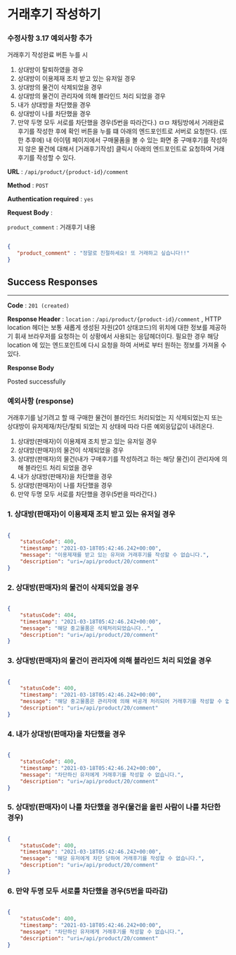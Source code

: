 # 거래후기 작성하기

### 수정사항 3.17 예외사항 추가
거래후기 작성완료 버튼 누를 시
1. 상대방이 탈퇴하였을 경우
2. 상대방이 이용제재 조치 받고 있는 유저일 경우
3. 상대방의 물건이 삭제되었을 경우
4. 상대방의 물건이 관리자에 의해 블라인드 처리 되었을 경우
5. 내가 상대방을 차단했을 경우
6. 상대방이 나를 차단했을 경우
7. 만약 두명 모두 서로를 차단했을 경우(5번을 따라간다.)
   ㅁㅁ
   채팅방에서 거래완료 후기를 작성한 후에 확인 버튼을 누를 떄 아래의 엔드포인트로 서버로 요청한다.
   (또한 추후에)
   내 아이템 페이지에서 구매물품을 볼 수 있는 화면 중 구매후기를 작성하지 않은 물건에 대해서 [거래후기작성] 클릭시
   아래의 엔드포인트로 요청하여 거래후기를 작성할 수 있다.

**URL** : `/api/product/{product-id}/comment`

**Method** : `POST`

**Authentication required** : `yes`

**Request Body** :

`product_comment` : 거래후기 내용

 ```json

{
    "product_comment" : "정말로 친절하세요! 또 거래하고 싶습니다!!" 
}

```

## Success Responses

___

**Code** : `201 (created)`

**Response Header** :
`location` : `/api/product/{product-id}/comment` , HTTP location 헤더는 보통 새롭게 생성된 자원(201 상태코드)의 위치에
대한 정보를 제공하기 휘새 브라우저를 요청하는 이 상황에서 사용되는 응답헤더이다. 필요한 경우 해당 location 에 있는 엔드포인트에 다시 요청을 하여
서버로 부터 원하는 정보를 가져올 수 있다.

**Response Body**

Posted successfully



### 예외사항 (response)

거래후기를 남기려고 할 때 구매한 물건이 블라인드 처리되었는 지 삭제되었는지
또는 상대방이 유저제재/차단/탈퇴 되었는 지 상태에 따라 다른 예외응답값이 내려온다.

1. 상대방(판매자)이 이용제재 조치 받고 있는 유저일 경우
2. 상대방(판매자)의 물건이 삭제되었을 경우
3. 상대방(판매자)의 물건(내가 구매후기를 작성하려고 하는 해당 물건)이 관리자에 의해 블라인드 처리 되었을 경우
4. 내가 상대방(판매자)을 차단했을 경우
5. 상대방(판매자)이 나를 차단했을 경우
6. 만약 두명 모두 서로를 차단했을 경우(5번을 따라간다.)

### 1. 상대방(판매자)이 이용제재 조치 받고 있는 유저일 경우

```json

{
    "statusCode": 400,
    "timestamp": "2021-03-18T05:42:46.242+00:00",
    "message": "이용제재를 받고 있는 유저와 거래후기를 작성할 수 없습니다.",
    "description": "uri=/api/product/20/comment"
}

```


### 2. 상대방(판매자)의 물건이 삭제되었을 경우

```json

{
    "statusCode": 404,
    "timestamp": "2021-03-18T05:42:46.242+00:00",
    "message": "해당 중고물품은 삭제처리되었습니다..",
    "description": "uri=/api/product/20/comment"
}

```


### 3. 상대방(판매자)의 물건이 관리자에 의해 블라인드 처리 되었을 경우

```json

{
    "statusCode": 400,
    "timestamp": "2021-03-18T05:42:46.242+00:00",
    "message": "해당 중고물품은 관리자에 의해 비공개 처리되어 거래후기를 작성할 수 없습니다.",
    "description": "uri=/api/product/20/comment"
}

```



### 4. 내가 상대방(판매자)을 차단했을 경우


```json

{
    "statusCode": 400,
    "timestamp": "2021-03-18T05:42:46.242+00:00",
    "message": "차단하신 유저에게 거래후기를 작성할 수 없습니다.",
    "description": "uri=/api/product/20/comment"
}

```


### 5. 상대방(판매자)이 나를 차단했을 경우(물건을 올린 사람이 나를 차단한 경우)


```json

{
    "statusCode": 400,
    "timestamp": "2021-03-18T05:42:46.242+00:00",
    "message": "해당 유저에게 차단 당하여 거래후기를 작성할 수 없습니다.",
    "description": "uri=/api/product/20/comment"
}

```


### 6. 만약 두명 모두 서로를 차단했을 경우(5번을 따라감)

```json

{
    "statusCode": 400,
    "timestamp": "2021-03-18T05:42:46.242+00:00",
    "message": "차단하신 유저에게 거래후기를 작성할 수 없습니다.",
    "description": "uri=/api/product/20/comment"
}

```